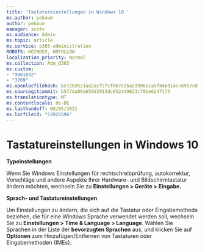 ```yaml
---
title: 'Tastatureinstellungen in Windows 10 '
ms.author: pebaum
author: pebaum
manager: scotv
ms.audience: Admin
ms.topic: article
ms.service: o365-administration
ROBOTS: NOINDEX, NOFOLLOW
localization_priority: Normal
ms.collection: Adm_O365
ms.custom:
- "9001692"
- "3769"
ms.openlocfilehash: be7203521aa2acf2fcf667c26a2d996eca5f846d14cc6957c0fde6b82d887aa8
ms.sourcegitcommit: b5f7da89a650d2915dc652449623c78be6247175
ms.translationtype: MT
ms.contentlocale: de-DE
ms.lasthandoff: 08/05/2021
ms.locfileid: "53925596"
---
```

# <a name="keyboard-settings-in-windows-10"></a>Tastatureinstellungen in Windows 10

**Typeinstellungen**

Wenn Sie Windows Einstellungen für rechtschreibprüfung, autokorrektur, Vorschläge und andere Aspekte Ihrer Hardware- und Bildschirmtastatur ändern möchten, wechseln Sie zu **Einstellungen > Geräte > Eingabe.** 

**Sprach- und Tastatureinstellungen**

Um Einstellungen zu ändern, die sich auf die Tastatur oder Eingabemethode beziehen, die für eine Windows Sprache verwendet werden soll, wechseln Sie zu **Einstellungen > Time & Language > Language**. Wählen Sie Sprachen in der Liste der **bevorzugten Sprachen** aus, und klicken Sie auf **Optionen** zum Hinzufügen/Entfernen von Tastaturen oder Eingabemethoden (IMEs).
